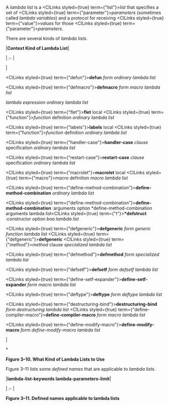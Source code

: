  



A *lambda list* is a <ClLinks styled={true} term={"list"}><i>list</i></ClLinks> that specifies a set of <ClLinks styled={true} term={"parameter"}><i>parameters</i></ClLinks> (sometimes called *lambda variables*) and a protocol for receiving <ClLinks styled={true} term={"value"}><i>values</i></ClLinks> for those <ClLinks styled={true} term={"parameter"}><i>parameters</i></ClLinks>. 



There are several kinds of *lambda lists*. 



|**Context Kind of Lambda List**|

| :- |

|<p><ClLinks styled={true} term={"defun"}><b>defun</b></ClLinks> *form ordinary lambda list* </p><p><ClLinks styled={true} term={"defmacro"}><b>defmacro</b></ClLinks> *form macro lambda list* </p><p>*lambda expression ordinary lambda list* </p><p><ClLinks styled={true} term={"flet"}><b>flet</b></ClLinks> local <ClLinks styled={true} term={"function"}><i>function</i></ClLinks> definition *ordinary lambda list* </p><p><ClLinks styled={true} term={"labels"}><b>labels</b></ClLinks> local <ClLinks styled={true} term={"function"}><i>function</i></ClLinks> definition *ordinary lambda list* </p><p><ClLinks styled={true} term={"handler-case"}><b>handler-case</b></ClLinks> *clause* specification *ordinary lambda list* </p><p><ClLinks styled={true} term={"restart-case"}><b>restart-case</b></ClLinks> *clause* specification *ordinary lambda list* </p><p><ClLinks styled={true} term={"macrolet"}><b>macrolet</b></ClLinks> local <ClLinks styled={true} term={"macro"}><i>macro</i></ClLinks> definition *macro lambda list* </p><p><ClLinks styled={true} term={"define-method-combination"}><b>define-method-combination</b></ClLinks> *ordinary lambda list* </p><p><ClLinks styled={true} term={"define-method-combination"}><b>define-method-combination</b></ClLinks> :arguments option *define-method-combination arguments lambda list<ClLinks styled={true} term={"t"}><b>*defstruct</b></ClLinks> :constructor option *boa lambda list* </p><p><ClLinks styled={true} term={"defgeneric"}><b>defgeneric</b></ClLinks> *form generic function lambda list* <ClLinks styled={true} term={"defgeneric"}><b>defgeneric</b></ClLinks> <ClLinks styled={true} term={"method"}><i>method</i></ClLinks> clause *specialized lambda list* </p><p><ClLinks styled={true} term={"defmethod"}><b>defmethod</b></ClLinks> *form specialized lambda list* </p><p><ClLinks styled={true} term={"defsetf"}><b>defsetf</b></ClLinks> *form defsetf lambda list* </p><p><ClLinks styled={true} term={"define-setf-expander"}><b>define-setf-expander</b></ClLinks> *form macro lambda list* </p><p><ClLinks styled={true} term={"deftype"}><b>deftype</b></ClLinks> *form deftype lambda list* </p><p><ClLinks styled={true} term={"destructuring-bind"}><b>destructuring-bind</b></ClLinks> *form destructuring lambda list* <ClLinks styled={true} term={"define-compiler-macro"}><b>define-compiler-macro</b></ClLinks> *form macro lambda list* </p><p><ClLinks styled={true} term={"define-modify-macro"}><b>define-modify-macro</b></ClLinks> *form define-modify-macro lambda list*</p>|





\* 



**Figure 3–10. What Kind of Lambda Lists to Use** 



Figure 3–11 lists some *defined names* that are applicable to *lambda lists*. 



|**lambda-list-keywords lambda-parameters-limit**|

| :- |





**Figure 3–11. Defined names applicable to lambda lists** 



